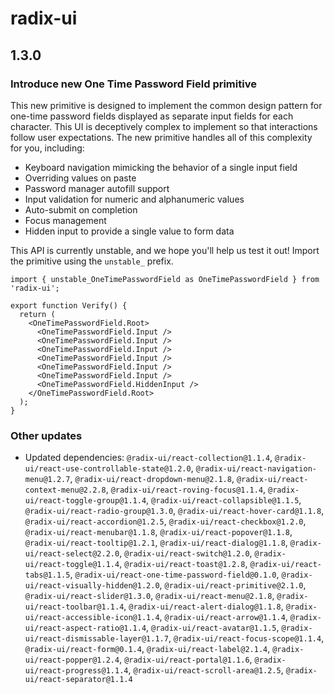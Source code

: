 # radix-ui

## 1.3.0

### Introduce new One Time Password Field primitive

This new primitive is designed to implement the common design pattern for one-time password fields displayed as separate input fields for each character. This UI is deceptively complex to implement so that interactions follow user expectations. The new primitive handles all of this complexity for you, including:

- Keyboard navigation mimicking the behavior of a single input field
- Overriding values on paste
- Password manager autofill support
- Input validation for numeric and alphanumeric values
- Auto-submit on completion
- Focus management
- Hidden input to provide a single value to form data

This API is currently unstable, and we hope you'll help us test it out! Import the primitive using the `unstable_` prefix.

```tsx
import { unstable_OneTimePasswordField as OneTimePasswordField } from 'radix-ui';

export function Verify() {
  return (
    <OneTimePasswordField.Root>
      <OneTimePasswordField.Input />
      <OneTimePasswordField.Input />
      <OneTimePasswordField.Input />
      <OneTimePasswordField.Input />
      <OneTimePasswordField.Input />
      <OneTimePasswordField.Input />
      <OneTimePasswordField.HiddenInput />
    </OneTimePasswordField.Root>
  );
}
```

### Other updates

- Updated dependencies: `@radix-ui/react-collection@1.1.4`, `@radix-ui/react-use-controllable-state@1.2.0`, `@radix-ui/react-navigation-menu@1.2.7`, `@radix-ui/react-dropdown-menu@2.1.8`, `@radix-ui/react-context-menu@2.2.8`, `@radix-ui/react-roving-focus@1.1.4`, `@radix-ui/react-toggle-group@1.1.4`, `@radix-ui/react-collapsible@1.1.5`, `@radix-ui/react-radio-group@1.3.0`, `@radix-ui/react-hover-card@1.1.8`, `@radix-ui/react-accordion@1.2.5`, `@radix-ui/react-checkbox@1.2.0`, `@radix-ui/react-menubar@1.1.8`, `@radix-ui/react-popover@1.1.8`, `@radix-ui/react-tooltip@1.2.1`, `@radix-ui/react-dialog@1.1.8`, `@radix-ui/react-select@2.2.0`, `@radix-ui/react-switch@1.2.0`, `@radix-ui/react-toggle@1.1.4`, `@radix-ui/react-toast@1.2.8`, `@radix-ui/react-tabs@1.1.5`, `@radix-ui/react-one-time-password-field@0.1.0`, `@radix-ui/react-visually-hidden@1.2.0`, `@radix-ui/react-primitive@2.1.0`, `@radix-ui/react-slider@1.3.0`, `@radix-ui/react-menu@2.1.8`, `@radix-ui/react-toolbar@1.1.4`, `@radix-ui/react-alert-dialog@1.1.8`, `@radix-ui/react-accessible-icon@1.1.4`, `@radix-ui/react-arrow@1.1.4`, `@radix-ui/react-aspect-ratio@1.1.4`, `@radix-ui/react-avatar@1.1.5`, `@radix-ui/react-dismissable-layer@1.1.7`, `@radix-ui/react-focus-scope@1.1.4`, `@radix-ui/react-form@0.1.4`, `@radix-ui/react-label@2.1.4`, `@radix-ui/react-popper@1.2.4`, `@radix-ui/react-portal@1.1.6`, `@radix-ui/react-progress@1.1.4`, `@radix-ui/react-scroll-area@1.2.5`, `@radix-ui/react-separator@1.1.4`
